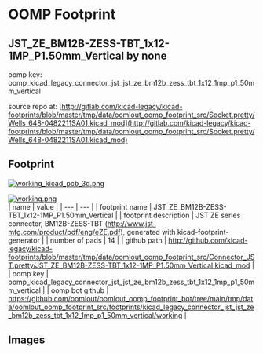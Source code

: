 # OOMP Footprint  
## JST_ZE_BM12B-ZESS-TBT_1x12-1MP_P1.50mm_Vertical  by none  
  
oomp key: oomp_kicad_legacy_connector_jst_jst_ze_bm12b_zess_tbt_1x12_1mp_p1_50mm_vertical  
  
source repo at: [http://gitlab.com/kicad-legacy/kicad-footprints/blob/master/tmp/data/oomlout_oomp_footprint_src/Socket.pretty/Wells_648-0482211SA01.kicad_mod](http://gitlab.com/kicad-legacy/kicad-footprints/blob/master/tmp/data/oomlout_oomp_footprint_src/Socket.pretty/Wells_648-0482211SA01.kicad_mod)  
## Footprint  
  
[![working_kicad_pcb_3d.png](working_kicad_pcb_3d_600.png)](working_kicad_pcb_3d.png)  
  
[![working.png](working_600.png)](working.png)  
| name | value | 
| --- | --- | 
| footprint name | JST_ZE_BM12B-ZESS-TBT_1x12-1MP_P1.50mm_Vertical | 
| footprint description | JST ZE series connector, BM12B-ZESS-TBT (http://www.jst-mfg.com/product/pdf/eng/eZE.pdf), generated with kicad-footprint-generator | 
| number of pads | 14 | 
| github path | http://github.com/kicad-legacy/kicad-footprints/blob/master/tmp/data/oomlout_oomp_footprint_src/Connector_JST.pretty/JST_ZE_BM12B-ZESS-TBT_1x12-1MP_P1.50mm_Vertical.kicad_mod | 
| oomp key | oomp_kicad_legacy_connector_jst_jst_ze_bm12b_zess_tbt_1x12_1mp_p1_50mm_vertical | 
| oomp bot github | https://github.com/oomlout/oomlout_oomp_footprint_bot/tree/main/tmp/data/oomlout_oomp_footprint_src/footprints/kicad_legacy_connector_jst_jst_ze_bm12b_zess_tbt_1x12_1mp_p1_50mm_vertical/working | 
## Images  
